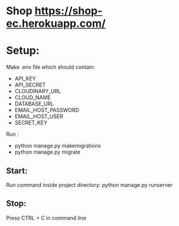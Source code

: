 # Shop https://shop-ec.herokuapp.com/
# Setup:

Make .env file which should contain:
  + API_KEY
  + API_SECRET
  + CLOUDINARY_URL
  + CLOUD_NAME
  + DATABASE_URL
  + EMAIL_HOST_PASSWORD
  + EMAIL_HOST_USER
  + SECRET_KEY

Run : 
  + python manage.py makemigrations
  + python manage.py migrate

## Start:
Run command inside project directory: python manage.py runserver

## Stop:
Press CTRL + C in command line
